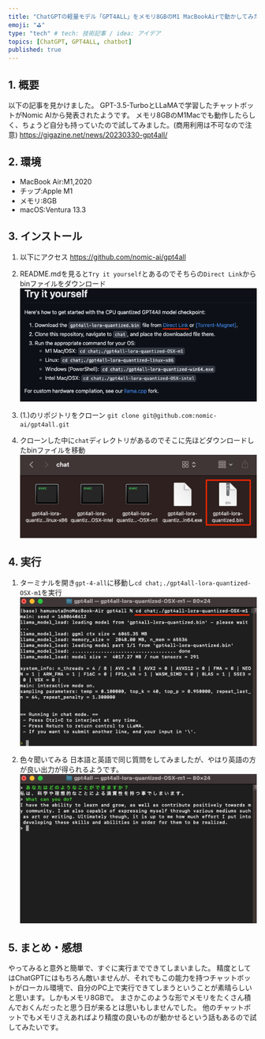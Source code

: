 ```yaml
---
title: "ChatGPTの軽量モデル「GPT4ALL」をメモリ8GBのM1 MacBookAirで動かしてみた"
emoji: "⛳"
type: "tech" # tech: 技術記事 / idea: アイデア
topics: [ChatGPT, GPT4ALL, chatbot]
published: true
---
```


## 1. 概要

以下の記事を見かけました。
GPT-3.5-TurboとLLaMAで学習したチャットボットがNomic AIから発表されたようです。
メモリ8GBのM1Macでも動作したらしく、ちょうど自分も持っていたので試してみました。(商用利用は不可なので注意)
https://gigazine.net/news/20230330-gpt4all/

## 2. 環境
- MacBook Air:M1,2020
- チップ:Apple M1
- メモリ:8GB
- macOS:Ventura 13.3

## 3. インストール

1. 以下にアクセス
https://github.com/nomic-ai/gpt4all

2. README.mdを見ると`Try it yourself`とあるのでそちらの`Direct Link`からbinファイルをダウンロード
![](/images/5e5bc4df7c0d4c/2023-04-05-05-12-31.png)

3. (1.)のリポジトリをクローン
`git clone git@github.com:nomic-ai/gpt4all.git`

4. クローンした中に`chat`ディレクトリがあるのでそこに先ほどダウンロードしたbinファイルを移動
![](/images/5e5bc4df7c0d4c/2023-04-05-05-18-33.png)

## 4. 実行

1. ターミナルを開き`gpt-4-all`に移動し`cd chat;./gpt4all-lora-quantized-OSX-m1`を実行
![](/images/5e5bc4df7c0d4c/2023-04-05-05-37-59.png)

2. 色々聞いてみる
日本語と英語で同じ質問をしてみましたが、やはり英語の方が良い出力が得られるようです。
![](/images/5e5bc4df7c0d4c/2023-04-05-05-51-33.png)

## 5. まとめ・感想

やってみると意外と簡単で、すぐに実行までできてしまいました。
精度としてはChatGPTにはもちろん敵いませんが、それでもこの能力を持つチャットボットがローカル環境で、自分のPC上で実行できてしまうということが素晴らしいと思います。しかもメモリ8GBで。
まさかこのような形でメモリをたくさん積んでおくんだったと思う日が来るとは思いもしませんでした。
他のチャットボットでもメモリさえあればより精度の良いものが動かせるという話もあるので試してみたいです。
